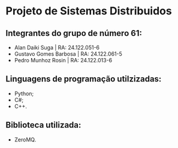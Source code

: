 # Projeto de Sistemas Distribuidos

## Integrantes do grupo de número 61:
- Alan Daiki Suga | RA: 24.122.051-6
- Gustavo Gomes Barbosa | RA: 24.122.061-5
- Pedro Munhoz Rosin | RA: 24.122.013-6

## Linguagens de programação utilzizadas:
- Python;
- C#;
- C++.

## Biblioteca utilizada:
- ZeroMQ.
